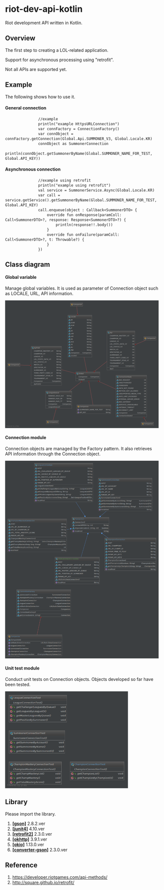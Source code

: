 # riot-dev-api-kotlin
Riot development API written in Kotlin.

## Overview
The first step to creating a LOL-related application.

Support for asynchronous processing using "retrofit".

Not all APIs are supported yet.

## Example
The following shows how to use it.

#### General connection 
```
               //example
               println("example HttpsURLConnection")
               var connFactory = ConnectionFactory()
               var connObject = connFactory.getConnection(Global.Api.SUMMONER_V3, Global.Locale.KR)
               connObject as SummonerConnection
               println(connObject.getSummonerByName(Global.SUMMONER_NAME_FOR_TEST, Global.API_KEY))
```
#### Asynchronous connection

```
               //example using retrofit
               println("example using retrofit")
               val service = SummonerService.Async(Global.Locale.KR)
               var call = service.getService().getSummonerByName(Global.SUMMONER_NAME_FOR_TEST, Global.API_KEY)
               call.enqueue(object : Callback<SummonerDTO> {
                   override fun onResponse(paramColl: Call<SummonerDTO>?, response: Response<SummonerDTO>?) {
                       println(response!!.body())
                   }
                   override fun onFailure(paramColl: Call<SummonerDTO>?, t: Throwable?) {
                   }
               })
```

## Class diagram
#### Global variable
Manage global variables. It is used as parameter of Connection object such as LOCALE, URL, API information.

<img src="/res/global.png" width="500"></img>

#### Connection module
Connection objects are managed by the Factory pattern. It also retrieves API information through the Connection object.

<img src="/res/connection.png" width="500"></img>

#### Unit test module
Conduct unit tests on Connection objects. Objects developed so far have been tested.

<img src="/res/unittest.png" width="400"></img>

## Library
Please import the library.
1. __[[gson]](https://github.com/google/gson)__ 2.8.2.ver
2. __[[junit4]](https://github.com/junit-team/junit4)__ 4.10.ver
3. __[[retrofit2]](https://github.com/square/retrofit)__ 2.3.0.ver
4. __[[okhttp]](https://github.com/square/okhttp)__ 3.9.1.ver
5. __[[okio]](https://github.com/square/okio)__ 1.13.0.ver
6. __[[converter-gson]](https://mvnrepository.com/artifact/com.squareup.retrofit2/converter-gson)__ 2.3.0.ver

## Reference
1. https://developer.riotgames.com/api-methods/
2. http://square.github.io/retrofit/
